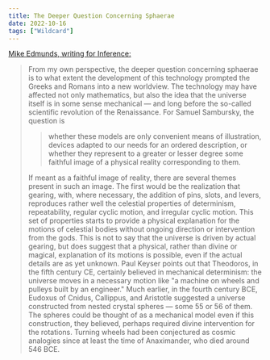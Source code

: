 ```yaml
---
title: The Deeper Question Concerning Sphaerae
date: 2022-10-16
tags: ["Wildcard"]
---
```


[Mike Edmunds, writing for Inference:](https://inference-review.com/article/a-mirror-of-nature)

> From my own perspective, the deeper question concerning sphaerae is to what extent the development of this technology prompted the Greeks and Romans into a new worldview. The technology may have affected not only mathematics, but also the idea that the universe itself is in some sense mechanical — and long before the so-called scientific revolution of the Renaissance. For Samuel Sambursky,<!--x--> the question is
>
> > whether these models are only convenient means of illustration, devices adapted to our needs for an ordered description, or whether they represent to a greater or lesser degree some faithful image of a physical reality corresponding to them.
>
> If meant as a faithful image of reality, there are several themes present in such an image. The first would be the realization that gearing, with, where necessary, the addition of pins, slots, and levers, reproduces rather well the celestial properties of determinism, repeatability, regular cyclic motion, and irregular cyclic motion. This set of properties starts to provide a physical explanation for the motions of celestial bodies without ongoing direction or intervention from the gods. This is not to say that the universe is driven by actual gearing, but does suggest that a physical, rather than divine or magical, explanation of its motions is possible, even if the actual details are as yet unknown. Paul Keyser points out that Theodoros, in the fifth century CE, certainly believed in mechanical determinism: the universe moves in a necessary motion like "a machine on wheels and pulleys built by an engineer." Much earlier, in the fourth century BCE, Eudoxus of Cnidus, Callippus, and Aristotle suggested a universe constructed from nested crystal spheres — some 55 or 56 of them. The spheres could be thought of as a mechanical model even if this construction, they believed, perhaps required divine intervention for the rotations. Turning wheels had been conjectured as cosmic analogies since at least the time of Anaximander, who died around 546 BCE.
